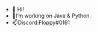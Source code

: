 - 👋 Hi!
- 🌱I’m working on Java & Python.
- 📫Discord:Floppy#0161

<!---
felixxde/felixxde is a ✨ special ✨ repository because its `README.md` (this file) appears on your GitHub profile.
You can click the Preview link to take a look at your changes.
--->
